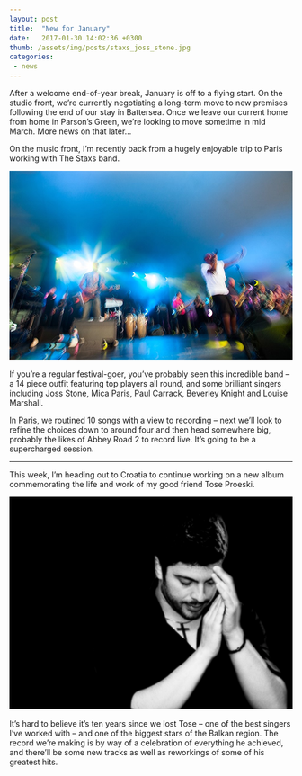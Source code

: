 ```yaml
---
layout: post
title:  "New for January"
date:   2017-01-30 14:02:36 +0300
thumb: /assets/img/posts/staxs_joss_stone.jpg
categories:
 - news
---
```


After a welcome end-of-year break, January is off to a flying start. On the studio front, we’re currently negotiating a long-term move to new premises following the end of our stay in Battersea. Once we leave our current home from home in Parson’s Green, we’re looking to move sometime in mid March. More news on that later…

On the music front, I’m recently back from a hugely enjoyable trip to Paris working with The Staxs band.

![The Staxs Band](/assets/img/posts/UK-band-photography.jpg)

If you’re a regular festival-goer, you’ve probably seen this incredible band – a 14 piece outfit featuring top players all round, and some brilliant singers including Joss Stone, Mica Paris, Paul Carrack, Beverley Knight and Louise Marshall.

In Paris, we routined 10 songs with a view to recording – next we’ll look to refine the choices down to around four and then head somewhere big, probably the likes of Abbey Road 2 to record live. It’s going to be a supercharged session.

<hr />

This week, I’m heading out to Croatia to continue working on a new album commemorating the life and work of my good friend Tose Proeski.

![Tose Proeski](/assets/img/posts/ToseProeski1.jpg)

It’s hard to believe it’s ten years since we lost Tose – one of the best singers I’ve worked with – and one of the biggest stars of the Balkan region. The record we’re making is by way of a celebration of everything he achieved, and there’ll be some new tracks as well as reworkings of some of his greatest hits.